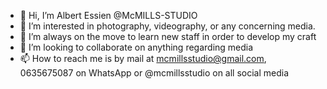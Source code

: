 - 👋 Hi, I’m Albert Essien @McMILLS-STUDIO
- 👀 I’m interested in photography, videography, or any concerning media.
- 🌱 I’m always on the move to learn new staff in order to develop my craft 
- 💞️ I’m looking to collaborate on anything regarding media 
- 📫 How to reach me is by mail at mcmillsstudio@gmail.com, 0635675087 on WhatsApp or @mcmillsstudio on all social media 

<!---
McMILLS-STUDIO/McMILLS-STUDIO is a ✨ special ✨ repository because its `README.md` (this file) appears on your GitHub profile.
You can click the Preview link to take a look at your changes.
--->

